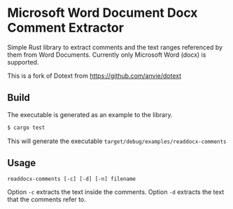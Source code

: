 Microsoft Word Document Docx Comment Extractor
==============================================

Simple Rust library to extract comments and the text ranges referenced by them
from Word Documents.
Currently only Microsoft Word (docx) is supported.

This is a fork of Dotext from https://github.com/anvie/dotext

Build
------

The executable is generated as an example to the library.

```bash
$ cargo test
```

This will generate the executable ```target/debug/examples/readdocx-comments```

Usage
------

```
readdocx-comments [-c] [-d] [-n] filename
```

Option ```-c``` extracts the text inside the comments.
Option ```-d``` extracts the text that the comments refer to.
